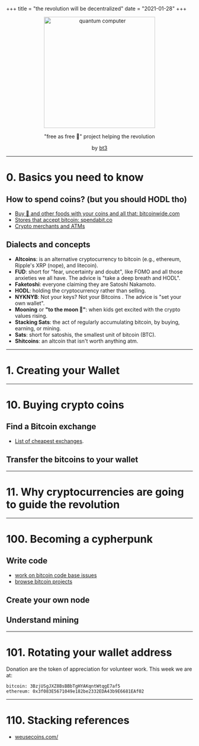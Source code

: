 +++
title = "the revolution will be decentralized"
date = "2021-01-28"
+++

<center>

<img src="/img/pc.png" alt="quantum computer"  width="300"/>


"free as free 🍺" project helping the revolution

by <a href="https://keybase.io/bt3gl">bt3</a></b>

</center>



---
# 0. Basics you need to know

## How to spend coins? (but you should HODL tho)
* [Buy 🍕 and other foods with your coins and all that: bitcoinwide.com](https://bitcoinwide.com/)
* [Stores that accept bitcoin: spendabit.co](https://spendabit.co/)
* [Crypto merchants and ATMs](https://coinmap.org/)

## Dialects and concepts

* **Altcoins**: is an alternative cryptocurrency to bitcoin (e.g., ethereum, Ripple's XRP (nope), and litecoin).
* **FUD**: short for "fear, uncertainty and doubt", like FOMO and all those anxieties we all have. The advice is "take a deep breath and HODL".
* **Faketoshi**: everyone claiming they are Satoshi Nakamoto.
* **HODL**: holding the cryptocurrency rather than selling.
* **NYKNYB**: Not your keys? Not your Bitcoins . The advice is "set your own wallet".
* **Mooning** or **"to the moon 🚀"**: when kids get excited with the crypto values rising.
* **Stacking Sats**: the act of regularly accumulating bitcoin, by buying, earning, or mining.
* **Sats**: short for satoshis, the smallest unit of bitcoin (BTC).
* **Shitcoins**:  an altcoin that isn't worth anything atm.

---
# 1. Creating your Wallet


---
# 10. Buying crypto coins

## Find a Bitcoin exchange

* [List of cheapest exchanges](https://cryptorationale.com/).

## Transfer the bitcoins to your wallet

----

# 11. Why cryptocurrencies are going to guide the revolution



---
# 100. Becoming a cypherpunk

## Write code

* [work on bitcoin code base issues](https://github.com/bitcoin/bitcoin/issues)
* [browse bitcoin projects](http://www.bitcoinprojects.net/)

## Create your own node

## Understand mining



---

# 101. Rotating your wallet address

Donation are the token of appreciation for volunteer work. This week we are at:

```
bitcoin: 3BzjUSgJXZ8BsBBbTgHYAKqntWtqgE7af5
ethereum: 0x3f083E5671049e182be2332EDA43b9E6681EAf02
```

---

# 110. Stacking references

* [weusecoins.com/](https://www.weusecoins.com/)